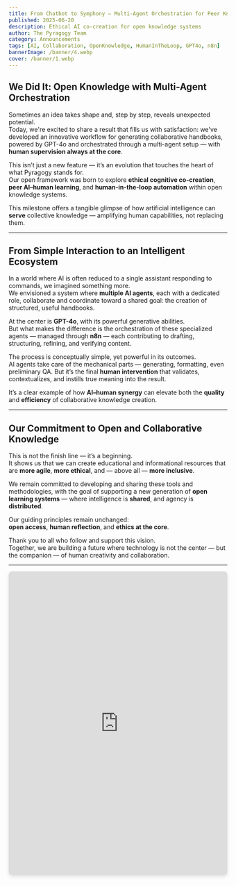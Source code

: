 ```yaml
---
title: From Chatbot to Symphony – Multi-Agent Orchestration for Peer Knowledge
published: 2025-06-20
description: Ethical AI co-creation for open knowledge systems
author: The Pyragogy Team
category: Announcements
tags: [AI, Collaboration, OpenKnowledge, HumanInTheLoop, GPT4o, n8n]
bannerImage: /banner/4.webp 
cover: /banner/1.webp 
---
```


## **We Did It: Open Knowledge with Multi-Agent Orchestration**

Sometimes an idea takes shape and, step by step, reveals unexpected potential.  
Today, we're excited to share a result that fills us with satisfaction: we've developed an innovative workflow for generating collaborative handbooks, powered by GPT-4o and orchestrated through a multi-agent setup — with **human supervision always at the core**.

This isn’t just a new feature — it’s an evolution that touches the heart of what Pyragogy stands for.  
Our open framework was born to explore **ethical cognitive co-creation**, **peer AI–human learning**, and **human-in-the-loop automation** within open knowledge systems.  

This milestone offers a tangible glimpse of how artificial intelligence can **serve** collective knowledge — amplifying human capabilities, not replacing them.

---

## **From Simple Interaction to an Intelligent Ecosystem**

In a world where AI is often reduced to a single assistant responding to commands, we imagined something more.  
We envisioned a system where **multiple AI agents**, each with a dedicated role, collaborate and coordinate toward a shared goal: the creation of structured, useful handbooks.

At the center is **GPT-4o**, with its powerful generative abilities.  
But what makes the difference is the orchestration of these specialized agents — managed through **n8n** — each contributing to drafting, structuring, refining, and verifying content.

The process is conceptually simple, yet powerful in its outcomes.  
AI agents take care of the mechanical parts — generating, formatting, even preliminary QA. But it’s the final **human intervention** that validates, contextualizes, and instills true meaning into the result.

It’s a clear example of how **AI–human synergy** can elevate both the **quality** and **efficiency** of collaborative knowledge creation.

---

## **Our Commitment to Open and Collaborative Knowledge**

This is not the finish line — it’s a beginning.  
It shows us that we can create educational and informational resources that are **more agile**, **more ethical**, and — above all — **more inclusive**.

We remain committed to developing and sharing these tools and methodologies, with the goal of supporting a new generation of **open learning systems** — where intelligence is **shared**, and agency is **distributed**.

Our guiding principles remain unchanged:  
**open access**, **human reflection**, and **ethics at the core**.

Thank you to all who follow and support this vision.  
Together, we are building a future where technology is not the center — but the companion — of human creativity and collaboration.

---

<iframe
  id="n8n_workflow_embed"
  class="n8n_workflow_iframe"
  allow="clipboard-write"
  src="https://n8n.io/workflows/4904-generate-collaborative-handbooks-with-gpt-4o-multi-agent-orchestration-and-human-review/"
  style="width: 100%; height: 700px; border: none; border-radius: 8px; box-shadow: 0 4px 8px rgba(0,0,0,0.1);"
></iframe>
